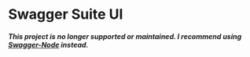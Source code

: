 # Swagger Suite UI
##### This project is no longer supported or maintained. I recommend using [Swagger-Node](https://github.com/swagger-api/swagger-node) instead.
